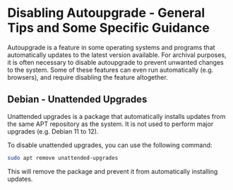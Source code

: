 # Disabling Autoupgrade - General Tips and Some Specific Guidance

Autoupgrade is a feature in some operating systems and programs that automatically updates to the latest version available.
For archival purposes, it is often necessary to disable autoupgrade to prevent unwanted changes to the system.
Some of these features can even run automatically (e.g. browsers), and require disabling the feature altogether.

## Debian - Unattended Upgrades

Unattended upgrades is a package that automatically installs updates from the same APT repository as the system.
It is not used to perform major upgrades (e.g. Debian 11 to 12).

To disable unattended upgrades, you can use the following command:
```bash
sudo apt remove unattended-upgrades
```

This will remove the package and prevent it from automatically installing updates.
